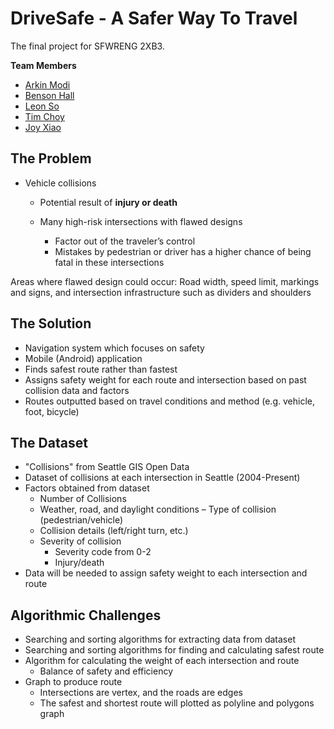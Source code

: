 # DriveSafe - A Safer Way To Travel

The final project for SFWRENG 2XB3.

**Team Members**
- [Arkin Modi](https://gitlab.cas.mcmaster.ca/modia1)
- [Benson Hall](https://gitlab.cas.mcmaster.ca/hallb8)
- [Leon So](https://gitlab.cas.mcmaster.ca/sol4)
- [Tim Choy](https://gitlab.cas.mcmaster.ca/choyt2)
- [Joy Xiao](https://gitlab.cas.mcmaster.ca/xiaoz18)

## The Problem
- Vehicle collisions
  - Potential result of **injury or death**
  
  - Many high-risk intersections with flawed designs
    - Factor out of the traveler’s control
    - Mistakes by pedestrian or driver has a higher chance of being fatal in these intersections

Areas where flawed design could occur:
Road width, speed limit, markings and signs, and intersection infrastructure such as dividers and shoulders

## The Solution
- Navigation system which focuses on safety
- Mobile (Android) application
- Finds safest route rather than fastest
- Assigns safety weight for each route and intersection based on past collision data and factors
- Routes outputted based on travel conditions and method (e.g. vehicle, foot, bicycle)

## The Dataset
- "Collisions" from Seattle GIS Open Data
- Dataset of collisions at each intersection in Seattle (2004-Present)
- Factors obtained from dataset
  - Number of Collisions
  - Weather, road, and daylight conditions – Type of collision (pedestrian/vehicle)
  - Collision details (left/right turn, etc.)
  - Severity of collision
    - Severity code from 0-2
    - Injury/death
- Data will be needed to assign safety weight to each intersection and route

## Algorithmic Challenges
- Searching and sorting algorithms for extracting data from dataset
- Searching and sorting algorithms for finding and calculating safest route
- Algorithm for calculating the weight of each intersection and route 
  - Balance of safety and efficiency
- Graph to produce route
  - Intersections are vertex, and the roads are edges
  - The safest and shortest route will plotted as polyline and polygons graph

